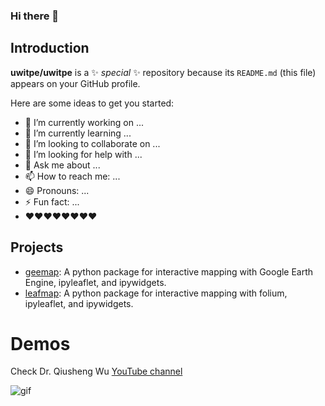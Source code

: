 ### Hi there 👋

## Introduction

**uwitpe/uwitpe** is a ✨ _special_ ✨ repository because its `README.md` (this file) appears on your GitHub profile.

Here are some ideas to get you started:

- 🔭 I’m currently working on ...
- 🌱 I’m currently learning ...
- 👯 I’m looking to collaborate on ...
- 🤔 I’m looking for help with ...
- 💬 Ask me about ...
- 📫 How to reach me: ...
- 😄 Pronouns: ...
- ⚡ Fun fact: ...
- ❤️❤️❤️❤️❤️❤️❤️❤️

## Projects
- [geemap](https://geemap.org/): A python package for interactive mapping with Google Earth Engine, ipyleaflet, and ipywidgets.
- [leafmap](https://leafmap.org/): A python package for interactive mapping with folium, ipyleaflet, and ipywidgets. 


# Demos

Check Dr. Qiusheng Wu [YouTube channel](https://youtube.com/@giswqs)

![gif](https://wetlands.io/file/images/youtube.png)